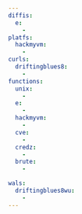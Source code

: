 ```yaml
---
diffis:
  e:
    -
platfs:
  hackmyvm:
    -
curls:
  driftingblues8:
    -
functions:
  unix:
    -
  e:
    -
  hackmyvm:
    -
  cve:
    -
  credz:
    -
  brute:
    -

wals:
  driftingblues8wu:
    -
---
```

